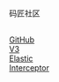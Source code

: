 ##
码匠社区
##
[GitHub](https://github.com/Rum001/community)<br>
[V3](https://v3.bootcss.com)<br>
[Elastic](https://elasticsearch.cn)<br>
[Interceptor](https://blog.csdn.net)
